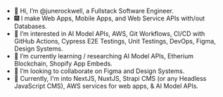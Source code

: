 - 👋 Hi, I’m @junerockwell, a Fullstack Software Engineer.
- 🎆 I make Web Apps, Mobile Apps, and Web Service APIs with/out Databases.
- 👀 I’m interested in AI Model APIs, AWS, Git Workflows, CI/CD with GitHub Actions, Cypress E2E Testings, Unit Testings, DevOps, Figma, Design Systems.
- 🌱 I’m currently learning / researching AI Model APIs, Etherium Blockchain, Shopify App Embeds.
- 💞️ I’m looking to collaborate on Figma and Design Systems.
- 🤩 Currently, I'm into NextJS, NuxtJS, Strapi CMS (or any Headless JavaScript CMS), AWS services for web apps, & AI Model APIs.

<!---
junerockwell/junerockwell is a ✨ special ✨ repository because its `README.md` (this file) appears on your GitHub profile.
You can click the Preview link to take a look at your changes.
--->
